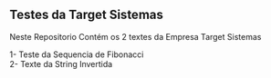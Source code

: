 ## Testes da Target Sistemas

  Neste Repositorio Contém os 2 textes da Empresa Target Sistemas

  1- Teste da Sequencia de Fibonacci <br>
  2- Texte da String Invertida
